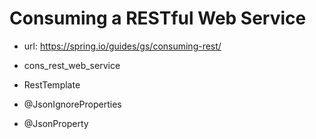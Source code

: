 # Consuming a RESTful Web Service

- url: <https://spring.io/guides/gs/consuming-rest/>

- cons_rest_web_service

- RestTemplate

- @JsonIgnoreProperties

- @JsonProperty

